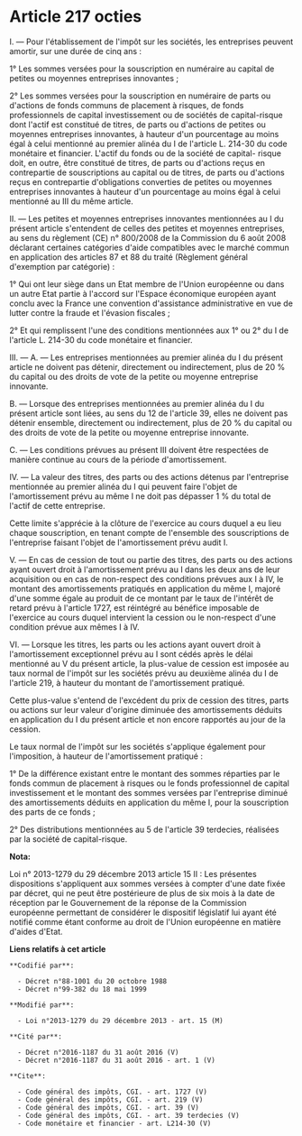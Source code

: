 # Article 217 octies

I. ― Pour l'établissement de l'impôt sur les sociétés, les entreprises peuvent amortir, sur une durée de cinq ans : 

1° Les sommes versées pour la souscription en numéraire au capital de petites ou moyennes entreprises innovantes ; 

2° Les sommes versées pour la souscription en numéraire de parts ou d'actions de fonds communs de placement à risques, de
fonds professionnels de capital investissement ou de sociétés de capital-risque dont l'actif est constitué de titres, de
parts ou d'actions de petites ou moyennes entreprises innovantes, à hauteur d'un pourcentage au moins égal à celui mentionné
au premier alinéa du I de l'article L. 214-30 du code monétaire et financier. L'actif du fonds ou de la société de capital-
risque doit, en outre, être constitué de titres, de parts ou d'actions reçus en contrepartie de souscriptions au capital ou
de titres, de parts ou d'actions reçus en contrepartie d'obligations converties de petites ou moyennes entreprises innovantes
à hauteur d'un pourcentage au moins égal à celui mentionné au III du même article. 

II. ― Les petites et moyennes entreprises innovantes mentionnées au I du présent article s'entendent de celles des petites et
moyennes entreprises, au sens du règlement (CE) n° 800/2008 de la Commission du 6 août 2008 déclarant certaines catégories
d'aide compatibles avec le marché commun en application des articles 87 et 88 du traité (Règlement général d'exemption par
catégorie) : 

1° Qui ont leur siège dans un Etat membre de l'Union européenne ou dans un autre Etat partie à l'accord sur l'Espace
économique européen ayant conclu avec la France une convention d'assistance administrative en vue de lutter contre la fraude
et l'évasion fiscales ; 

2° Et qui remplissent l'une des conditions mentionnées aux 1° ou 2° du I de l'article L. 214-30 du code monétaire et
financier. 

III. ― A. ― Les entreprises mentionnées au premier alinéa du I du présent article ne doivent pas détenir, directement ou
indirectement, plus de 20 % du capital ou des droits de vote de la petite ou moyenne entreprise innovante. 

B. ― Lorsque des entreprises mentionnées au premier alinéa du I du présent article sont liées, au sens du 12 de l'article 39,
elles ne doivent pas détenir ensemble, directement ou indirectement, plus de 20 % du capital ou des droits de vote de la
petite ou moyenne entreprise innovante. 

C. ― Les conditions prévues au présent III doivent être respectées de manière continue au cours de la période
d'amortissement. 

IV. ― La valeur des titres, des parts ou des actions détenus par l'entreprise mentionnée au premier alinéa du I qui peuvent
faire l'objet de l'amortissement prévu au même I ne doit pas dépasser 1 % du total de l'actif de cette entreprise. 

Cette limite s'apprécie à la clôture de l'exercice au cours duquel a eu lieu chaque souscription, en tenant compte de
l'ensemble des souscriptions de l'entreprise faisant l'objet de l'amortissement prévu audit I. 

V. ― En cas de cession de tout ou partie des titres, des parts ou des actions ayant ouvert droit à l'amortissement prévu au I
dans les deux ans de leur acquisition ou en cas de non-respect des conditions prévues aux I à IV, le montant des
amortissements pratiqués en application du même I, majoré d'une somme égale au produit de ce montant par le taux de l'intérêt
de retard prévu à l'article 1727, est réintégré au bénéfice imposable de l'exercice au cours duquel intervient la cession ou
le non-respect d'une condition prévue aux mêmes I à IV. 

VI. ― Lorsque les titres, les parts ou les actions ayant ouvert droit à l'amortissement exceptionnel prévu au I sont cédés
après le délai mentionné au V du présent article, la plus-value de cession est imposée au taux normal de l'impôt sur les
sociétés prévu au deuxième alinéa du I de l'article 219, à hauteur du montant de l'amortissement pratiqué. 

Cette plus-value s'entend de l'excédent du prix de cession des titres, parts ou actions sur leur valeur d'origine diminuée
des amortissements déduits en application du I du présent article et non encore rapportés au jour de la cession. 

Le taux normal de l'impôt sur les sociétés s'applique également pour l'imposition, à hauteur de l'amortissement pratiqué : 

1° De la différence existant entre le montant des sommes réparties par le fonds commun de placement à risques ou le fonds
professionnel de capital investissement et le montant des sommes versées par l'entreprise diminué des amortissements déduits
en application du même I, pour la souscription des parts de ce fonds ; 

2° Des distributions mentionnées au 5 de l'article 39 terdecies, réalisées par la société de capital-risque.

**Nota:**

Loi n° 2013-1279 du 29 décembre 2013 article 15 II : Les présentes dispositions s'appliquent aux sommes versées à compter
d'une date  fixée par décret, qui ne peut être postérieure de plus de six mois à la  date de réception par le Gouvernement de
la réponse de la Commission  européenne permettant de considérer le dispositif législatif lui ayant  été notifié comme étant
conforme au droit de l'Union européenne en  matière d'aides d'Etat.

**Liens relatifs à cet article**

	**Codifié par**:

	  - Décret n°88-1001 du 20 octobre 1988
	  - Décret n°99-382 du 18 mai 1999

	**Modifié par**:

	  - Loi n°2013-1279 du 29 décembre 2013 - art. 15 (M)

	**Cité par**:

	  - Décret n°2016-1187 du 31 août 2016 (V)
	  - Décret n°2016-1187 du 31 août 2016 - art. 1 (V)

	**Cite**:

	  - Code général des impôts, CGI. - art. 1727 (V)
	  - Code général des impôts, CGI. - art. 219 (V)
	  - Code général des impôts, CGI. - art. 39 (V)
	  - Code général des impôts, CGI. - art. 39 terdecies (V)
	  - Code monétaire et financier - art. L214-30 (V)
